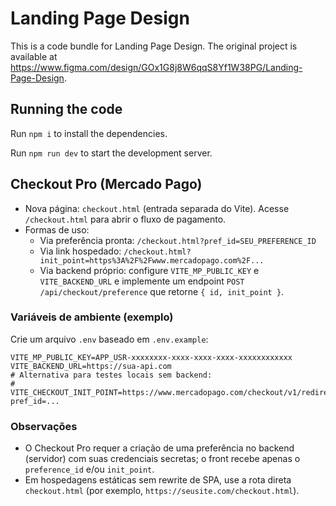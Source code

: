 
  # Landing Page Design

  This is a code bundle for Landing Page Design. The original project is available at https://www.figma.com/design/GOx1G8j8W6qqS8Yf1W38PG/Landing-Page-Design.

  ## Running the code

  Run `npm i` to install the dependencies.

  Run `npm run dev` to start the development server.
  
## Checkout Pro (Mercado Pago)

- Nova página: `checkout.html` (entrada separada do Vite). Acesse `/checkout.html` para abrir o fluxo de pagamento.
- Formas de uso:
  - Via preferência pronta: `/checkout.html?pref_id=SEU_PREFERENCE_ID`
  - Via link hospedado: `/checkout.html?init_point=https%3A%2F%2Fwww.mercadopago.com%2F...`
  - Via backend próprio: configure `VITE_MP_PUBLIC_KEY` e `VITE_BACKEND_URL` e implemente um endpoint `POST /api/checkout/preference` que retorne `{ id, init_point }`.

### Variáveis de ambiente (exemplo)

Crie um arquivo `.env` baseado em `.env.example`:

```
VITE_MP_PUBLIC_KEY=APP_USR-xxxxxxxx-xxxx-xxxx-xxxx-xxxxxxxxxxxx
VITE_BACKEND_URL=https://sua-api.com
# Alternativa para testes locais sem backend:
# VITE_CHECKOUT_INIT_POINT=https://www.mercadopago.com/checkout/v1/redirect?pref_id=...
```

### Observações

- O Checkout Pro requer a criação de uma preferência no backend (servidor) com suas credenciais secretas; o front recebe apenas o `preference_id` e/ou `init_point`.
- Em hospedagens estáticas sem rewrite de SPA, use a rota direta `checkout.html` (por exemplo, `https://seusite.com/checkout.html`).
